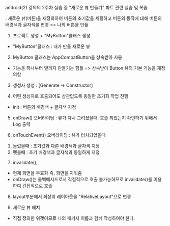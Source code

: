 android(2) 강의의 2주차 실습 중 "새로운 뷰 만들기" 파트 관련 실습 및 복습

: 새로운 뷰(버튼)을 재정의하여 버튼의 초기값을 세팅하고 버튼의 동작에 대해 버튼의 배경색과 글자색을 변경
 => 나의 버튼을 만듦

1. 프로젝트 생성 + "MyButton"클래스 생성
 - "MyButton"클래스 : 내가 만들 새로운 뷰

2. MyButton 클래스는 AppCompatButton을 상속받아 사용
 - 기능을 하나부터 열까지 만들기는 힘듦 => 상속받아 Button 뷰의 기본 기능을 재정의함

3. 생성자 생성 : [Generate -> Constructor]

4. 어떤 생성자로 호출되어도 상관없도록 동일한 초기화 작업 진행
 - init : 버튼의 배경색 + 글자색 지정

5. onDraw() 오버라이딩
 : 뷰가 다시 그려졌을때, 호출 되었는지 확인하기 위해서 Log 출력
 
 6. onTouchEvent() 오버라이딩
 : 뷰가 터치되었을때
  1) 눌렀을때 : 초기값과 다른 배경색과 글자색 지정
  2) 뗏을때 : 초기 배경색과 글자색과 동일하게 지정

7. invalidate();
 - 현재 화면을 무효화 즉, 화면을 지워줌
 - onDraw()는 콜백메서드로서 직접적으로 호출 불가능하므로 invalidate()를 이용하여 간접적으로 호출

8. layout부분에서 최상위 레이아웃을 "RelativeLayout"으로 변경

9. 새로운 뷰 배치
 - 직접 정의한 위젯이므로 나의 패키지 이름과 함께 작성하여야 한다.
